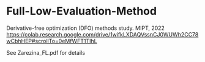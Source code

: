 # Full-Low-Evaluation-Method
Derivative-free optimization (DFO) methods study. MIPT, 2022
https://colab.research.google.com/drive/1wifkLXDAQVssnCJ0WUWh2CC78wCbhHEP#scrollTo=0eMfWFT1TIhL

See Zarezina_FL.pdf for details
